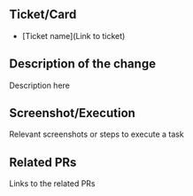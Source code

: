 ## Ticket/Card

- [Ticket name](Link to ticket)

## Description of the change

Description here

## Screenshot/Execution

Relevant screenshots or steps to execute a task

## Related PRs

Links to the related PRs
